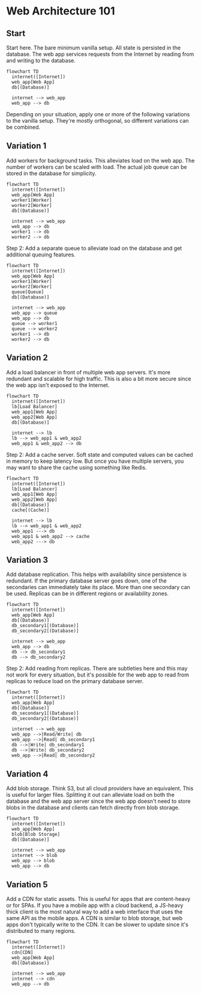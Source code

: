 # Web Architecture 101

## Start

Start here. The bare minimum vanilla setup.  All state is persisted in the database.  The web app services requests from the Internet by reading from and writing to the database.

```mermaid
flowchart TD
  internet([Internet])
  web_app[Web App]
  db[(Database)]

  internet --> web_app
  web_app --> db
```

Depending on your situation, apply one or more of the following variations to the vanilla setup.  They're mostly orthogonal, so different variations can be combined.

## Variation 1

Add workers for background tasks.  This alleviates load on the web app.  The number of workers can be scaled with load.  The actual job queue can be stored in the database for simplicity.

```mermaid
flowchart TD
  internet([Internet])
  web_app[Web App]
  worker1[Worker]
  worker2[Worker]
  db[(Database)]

  internet --> web_app
  web_app --> db
  worker1 --> db
  worker2 --> db
```

Step 2: Add a separate queue to alleviate load on the database and get additional queuing features.

```mermaid
flowchart TD
  internet([Internet])
  web_app[Web App]
  worker1[Worker]
  worker2[Worker]
  queue[Queue]
  db[(Database)]

  internet --> web_app
  web_app --> queue
  web_app --> db
  queue --> worker1
  queue --> worker2
  worker1 --> db
  worker2 --> db
```

## Variation 2

Add a load balancer in front of multiple web app servers.  It's more redundant and scalable for high traffic.  This is also a bit more secure since the web app isn't exposed to the Internet.

```mermaid
flowchart TD
  internet([Internet])
  lb[Load Balancer]
  web_app1[Web App]
  web_app2[Web App]
  db[(Database)]

  internet --> lb
  lb --> web_app1 & web_app2
  web_app1 & web_app2 --> db
```

Step 2: Add a cache server.  Soft state and computed values can be cached in memory to keep latency low.  But once you have multiple servers, you may want to share the cache using something like Redis.

```mermaid
flowchart TD
  internet([Internet])
  lb[Load Balancer]
  web_app1[Web App]
  web_app2[Web App]
  db[(Database)]
  cache[(Cache)]

  internet --> lb
  lb --> web_app1 & web_app2
  web_app1 ---> db
  web_app1 & web_app2 --> cache
  web_app2 ---> db
```

## Variation 3

Add database replication.  This helps with availability since persistence is redundant.  If the primary database server goes down, one of the secondaries can immediately take its place.  More than one secondary can be used.  Replicas can be in different regions or availability zones.

```mermaid
flowchart TD
  internet([Internet])
  web_app[Web App]
  db[(Database)]
  db_secondary1[(Database)]
  db_secondary2[(Database)]

  internet --> web_app
  web_app --> db
  db --> db_secondary1
  db --> db_secondary2
```

Step 2: Add reading from replicas.  There are subtleties here and this may not work for every situation, but it's possible for the web app to read from replicas to reduce load on the primary database server.

```mermaid
flowchart TD
  internet([Internet])
  web_app[Web App]
  db[(Database)]
  db_secondary1[(Database)]
  db_secondary2[(Database)]

  internet --> web_app
  web_app -->|Read/Write| db
  web_app -->|Read| db_secondary1
  db -->|Write| db_secondary1
  db -->|Write| db_secondary2
  web_app -->|Read| db_secondary2
```

## Variation 4

Add blob storage.  Think S3, but all cloud providers have an equivalent.  This is useful for larger files.  Splitting it out can alleviate load on both the database and the web app server since the web app doesn't need to store blobs in the database and clients can fetch directly from blob storage.

```mermaid
flowchart TD
  internet([Internet])
  web_app[Web App]
  blob[Blob Storage]
  db[(Database)]

  internet --> web_app
  internet --> blob
  web_app --> blob
  web_app --> db
```

## Variation 5

Add a CDN for static assets.  This is useful for apps that are content-heavy or for SPAs.  If you have a mobile app with a cloud backend, a JS-heavy thick client is the most natural way to add a web interface that uses the same API as the mobile apps.  A CDN is similar to blob storage, but web apps don't typically write to the CDN.  It can be slower to update since it's distributed to many regions.

```mermaid
flowchart TD
  internet([Internet])
  cdn[CDN]
  web_app[Web App]
  db[(Database)]

  internet --> web_app
  internet --> cdn
  web_app --> db
```
